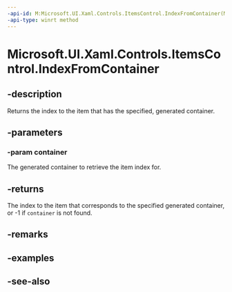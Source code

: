 ```yaml
---
-api-id: M:Microsoft.UI.Xaml.Controls.ItemsControl.IndexFromContainer(Microsoft.UI.Xaml.DependencyObject)
-api-type: winrt method
---
```


<!-- Method syntax
public int IndexFromContainer(Windows.UI.Xaml.DependencyObject container)
-->

# Microsoft.UI.Xaml.Controls.ItemsControl.IndexFromContainer

## -description
Returns the index to the item that has the specified, generated container.

## -parameters
### -param container
The generated container to retrieve the item index for.

## -returns
The index to the item that corresponds to the specified generated container, or -1 if `container` is not found.

## -remarks

## -examples

## -see-also
